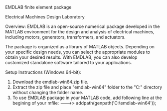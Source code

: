 EMDLAB finite element package

Electrical Machines Design Laboratory

Overview:
EMDLAB is an open-source numerical package developed in the MATLAB environment for the design
and analysis of electrical machines, including motors, generators, transformers, and actuators.

The package is organized as a library of MATLAB objects. Depending on your specific design needs, 
you can select the appropriate modules to obtain your desired results. With EMDLAB, 
you can also develop customized standalone software tailored to your applications.

Setup Instructions (Windows 64-bit):
1) Download the emdlab-win64.zip file.
2) Extract the zip file and place "emdlab-win64" folder to the "C:\" directory without changing the folder name.
3) To use EMDLAB package in your MATLAB code, add following line at the begining of your mfile:
--->> addpath(genpath('C:\emdlab-win64'));
